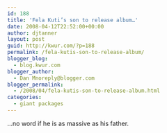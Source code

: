 ```yaml
---
id: 188
title: 'Fela Kuti’s son to release album…'
date: 2008-04-12T22:52:00+00:00
author: djtanner
layout: post
guid: http://kwur.com/?p=188
permalink: /fela-kutis-son-to-release-album/
blogger_blog:
  - blog.kwur.com
blogger_author:
  - Dan Mnoreply@blogger.com
blogger_permalink:
  - /2008/04/fela-kutis-son-to-release-album.html
categories:
  - giant packages
---
```

<div class="pf-content">
  <p>
    …no word if he is as massive as his father.
  </p>
</div>